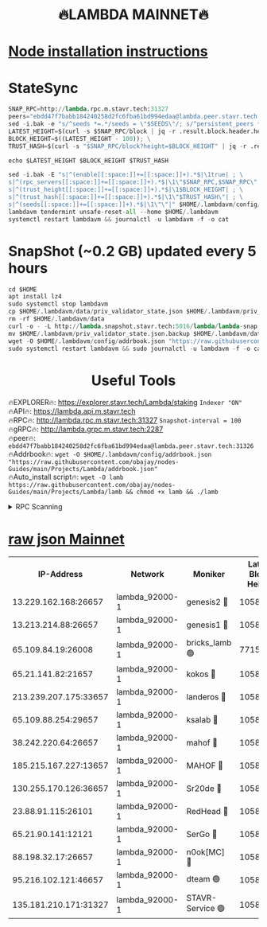 <h1 align="center"> 🔥LAMBDA MAINNET🔥</h1>


[Node installation instructions](https://github.com/obajay/nodes-Guides/tree/main/Projects/Lambda)
=


# StateSync
```python
SNAP_RPC=http://lambda.rpc.m.stavr.tech:31327
peers="ebdd47f7babb184240258d2fc6fba61bd994edaa@lambda.peer.stavr.tech:31326" 
sed -i.bak -e "s/^seeds *=.*/seeds = \"$SEEDS\"/; s/^persistent_peers *=.*/persistent_peers = \"$PEERS\"/" $HOME/.lambdavm/config/config.toml
LATEST_HEIGHT=$(curl -s $SNAP_RPC/block | jq -r .result.block.header.height); \
BLOCK_HEIGHT=$((LATEST_HEIGHT - 100)); \
TRUST_HASH=$(curl -s "$SNAP_RPC/block?height=$BLOCK_HEIGHT" | jq -r .result.block_id.hash)

echo $LATEST_HEIGHT $BLOCK_HEIGHT $TRUST_HASH

sed -i.bak -E "s|^(enable[[:space:]]+=[[:space:]]+).*$|\1true| ; \
s|^(rpc_servers[[:space:]]+=[[:space:]]+).*$|\1\"$SNAP_RPC,$SNAP_RPC\"| ; \
s|^(trust_height[[:space:]]+=[[:space:]]+).*$|\1$BLOCK_HEIGHT| ; \
s|^(trust_hash[[:space:]]+=[[:space:]]+).*$|\1\"$TRUST_HASH\"| ; \
s|^(seeds[[:space:]]+=[[:space:]]+).*$|\1\"\"|" $HOME/.lambdavm/config/config.toml
lambdavm tendermint unsafe-reset-all --home $HOME/.lambdavm
systemctl restart lambdavm && journalctl -u lambdavm -f -o cat

```
# SnapShot (~0.2 GB) updated every 5 hours
```python
cd $HOME
apt install lz4
sudo systemctl stop lambdavm
cp $HOME/.lambdavm/data/priv_validator_state.json $HOME/.lambdavm/priv_validator_state.json.backup
rm -rf $HOME/.lambdavm/data
curl -o - -L http://lambda.snapshot.stavr.tech:5016/lambda/lambda-snap.tar.lz4 | lz4 -c -d - | tar -x -C $HOME/.lambdavm --strip-components 2
mv $HOME/.lambdavm/priv_validator_state.json.backup $HOME/.lambdavm/data/priv_validator_state.json
wget -O $HOME/.lambdavm/config/addrbook.json "https://raw.githubusercontent.com/obajay/nodes-Guides/main/Projects/Lambda/addrbook.json"
sudo systemctl restart lambdavm && sudo journalctl -u lambdavm -f -o cat
```
 <h1 align="center"> Useful Tools</h1>

🔥EXPLORER🔥:      https://explorer.stavr.tech/Lambda/staking	        `Indexer "ON"` \
🔥API🔥: 			 		 https://lambda.api.m.stavr.tech \
🔥RPC🔥:           http://lambda.rpc.m.stavr.tech:31327	              `Snapshot-interval = 100` \
🔥gRPC🔥:          http://lambda.grpc.m.stavr.tech:2287 \
🔥peer🔥:					 `ebdd47f7babb184240258d2fc6fba61bd994edaa@lambda.peer.stavr.tech:31326` \
🔥Addrbook🔥:    ```wget -O $HOME/.lambdavm/config/addrbook.json "https://raw.githubusercontent.com/obajay/nodes-Guides/main/Projects/Lambda/addrbook.json"``` \
🔥Auto_install script🔥: ```wget -O lamb https://raw.githubusercontent.com/obajay/nodes-Guides/main/Projects/Lambda/lamb && chmod +x lamb && ./lamb```


<details>
<summary>RPC Scanning</summary>

<h2 align="center"> We scan nodes in real time every 4 hours. And we provide the final result of RPC endpoints.
We cannot influence the operation of these nodes in any way. </h2>


```python
If Voting Power is higher than 0 --> then the Node is a validator of the network and may be subject to attack and be a potential threat to the chain.
```
```python
We marked such validators with a red symbol
```

</details>

[raw json Mainnet](https://rpc-check.lambm.stavr.tech/lambm/rpc-lambm-result.json)
=


<table><tr><th>IP-Address</th><th>Network</th><th>Moniker</th><th>Latest Block Height</th><th>Earliest Block Height</th><th>Catching Up</th><th>Tx Index</th><th>Voting Power</th><th>Scan Time</th></tr><tr><td>13.229.162.168:26657</td><td>lambda_92000-1</td><td>genesis2 🔴</td><td>10583840</td><td>1</td><td>False</td><td>on</td><td>16646650</td><td>2023-12-16T22:53:20.264384454UTC</td></tr><tr><td>13.213.214.88:26657</td><td>lambda_92000-1</td><td>genesis1 🔴</td><td>10583840</td><td>1</td><td>False</td><td>on</td><td>107835</td><td>2023-12-16T22:53:24.624054269UTC</td></tr><tr><td>65.109.84.19:26008</td><td>lambda_92000-1</td><td>bricks_lamb 🟢</td><td>7715743</td><td>7581001</td><td>False</td><td>on</td><td>0</td><td>2023-12-16T22:53:35.917143510UTC</td></tr><tr><td>65.21.141.82:21657</td><td>lambda_92000-1</td><td>kokos 🔴</td><td>10583841</td><td>7716001</td><td>False</td><td>off</td><td>546765</td><td>2023-12-16T22:53:27.053721085UTC</td></tr><tr><td>213.239.207.175:33657</td><td>lambda_92000-1</td><td>landeros 🔴</td><td>10583839</td><td>8136001</td><td>False</td><td>off</td><td>936598</td><td>2023-12-16T22:53:14.560893408UTC</td></tr><tr><td>65.109.88.254:29657</td><td>lambda_92000-1</td><td>ksalab 🔴</td><td>10583842</td><td>8715001</td><td>False</td><td>on</td><td>502945</td><td>2023-12-16T22:53:30.178239436UTC</td></tr><tr><td>38.242.220.64:26657</td><td>lambda_92000-1</td><td>mahof 🔴</td><td>10583837</td><td>10131001</td><td>False</td><td>off</td><td>770350</td><td>2023-12-16T22:53:09.836224979UTC</td></tr><tr><td>185.215.167.227:13657</td><td>lambda_92000-1</td><td>MAHOF 🔴</td><td>10583840</td><td>10134001</td><td>False</td><td>on</td><td>2051510</td><td>2023-12-16T22:53:23.609973150UTC</td></tr><tr><td>130.255.170.126:36657</td><td>lambda_92000-1</td><td>Sr20de 🔴</td><td>10583839</td><td>10353001</td><td>False</td><td>off</td><td>671435</td><td>2023-12-16T22:53:15.268290657UTC</td></tr><tr><td>23.88.91.115:26101</td><td>lambda_92000-1</td><td>RedHead 🔴</td><td>10583839</td><td>10483839</td><td>False</td><td>off</td><td>553202</td><td>2023-12-16T22:53:14.840764811UTC</td></tr><tr><td>65.21.90.141:12121</td><td>lambda_92000-1</td><td>SerGo 🔴</td><td>10583842</td><td>10483842</td><td>False</td><td>off</td><td>10531649</td><td>2023-12-16T22:53:30.532023450UTC</td></tr><tr><td>88.198.32.17:26657</td><td>lambda_92000-1</td><td>n0ok[MC] 🔴</td><td>10583843</td><td>10483843</td><td>False</td><td>off</td><td>1578630</td><td>2023-12-16T22:53:35.595126651UTC</td></tr><tr><td>95.216.102.121:46657</td><td>lambda_92000-1</td><td>dteam 🟢</td><td>10583842</td><td>10579001</td><td>False</td><td>off</td><td>0</td><td>2023-12-16T22:53:29.839296329UTC</td></tr><tr><td>135.181.210.171:31327</td><td>lambda_92000-1</td><td>STAVR-Service 🟢</td><td>10583842</td><td>10583501</td><td>False</td><td>on</td><td>0</td><td>2023-12-16T22:53:29.484377727UTC</td></tr></table>
